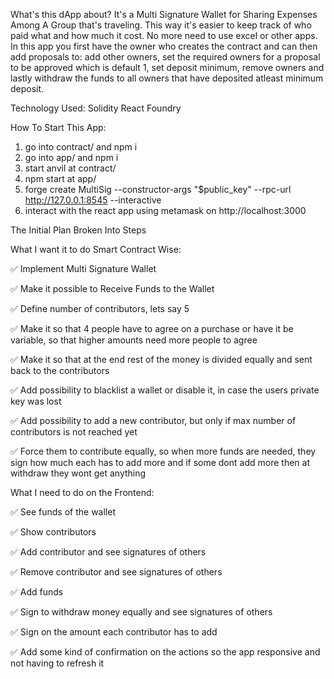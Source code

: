 What's this dApp about?
It's a Multi Signature Wallet for Sharing Expenses Among A Group that's traveling. This way it's easier to keep track of who paid what and how much it cost. No more need to use excel or other apps.
In this app you first have the owner who creates the contract and can then add proposals to:
add other owners, set the required owners for a proposal to be approved which is default 1, set deposit minimum, remove owners and lastly withdraw the funds to all owners that have deposited atleast minimum deposit.

Technology Used:
Solidity
React
Foundry

How To Start This App:
1. go into contract/ and npm i
2. go into app/ and npm i
3. start anvil at contract/
4. npm start at app/
5. forge create MultiSig --constructor-args "$public_key"  --rpc-url http://127.0.0.1:8545 --interactive
6. interact with the react app using metamask on http://localhost:3000

The Initial Plan Broken Into Steps

What I want it to do Smart Contract Wise:

✅ Implement Multi Signature Wallet

✅ Make it possible to Receive Funds to the Wallet

✅ Define number of contributors, lets say 5

✅ Make it so that 4 people have to agree on a purchase or have it be variable, so that higher amounts need more people to agree

✅ Make it so that at the end rest of the money is divided equally and sent back to the contributors

✅ Add possibility to blacklist a wallet or disable it, in case the users private key was lost

✅ Add possibility to add a new contributor, but only if max number of contributors is not reached yet

✅ Force them to contribute equally, so when more funds are needed, they sign how much each has to add more and if some dont add more then at withdraw they wont get anything

What I need to do on the Frontend:

✅ See funds of the wallet

✅ Show contributors

✅ Add contributor and see signatures of others

✅ Remove contributor and see signatures of others

✅ Add funds

✅ Sign to withdraw money equally and see signatures of others

✅ Sign on the amount each contributor has to add

✅ Add some kind of confirmation on the actions so the app responsive and not having to refresh it
